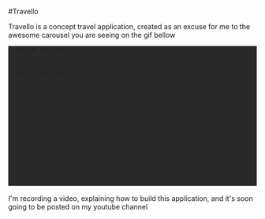 
#Travello

Travello is a concept travel application, created as an excuse for me to the awesome carousel you are seeing on the gif bellow


![Carousel Announcement](./readme_imgs/carousel.gif)


I'm recording a video, explaining how to build this application, and it's soon going to be posted on my youtube channel